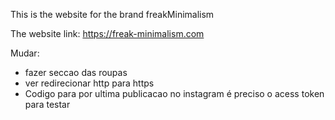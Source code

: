 This is the website for the brand freakMinimalism

The website link: https://freak-minimalism.com


Mudar:

  - fazer seccao das roupas
  - ver redirecionar http para https
  - Codigo para por ultima publicacao no instagram é preciso o acess token para testar

